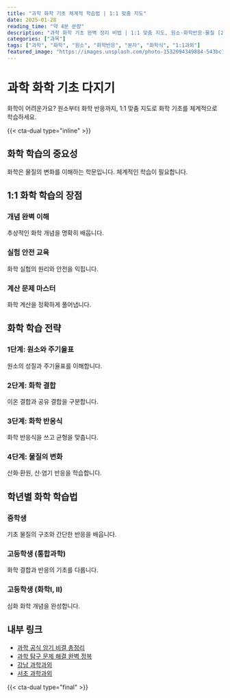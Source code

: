 ```yaml
---
title: "과학 화학 기초 체계적 학습법 | 1:1 맞춤 지도"
date: 2025-01-28
reading_time: "약 4분 분량"
description: "과학 화학 기초 완벽 정리 비법 | 1:1 맞춤 지도, 원소·화학반응·물질 [2025년]"
categories: ["과목"]
tags: ["과학", "화학", "원소", "화학반응", "분자", "화학식", "1:1과외"]
featured_image: "https://images.unsplash.com/photo-1532094349884-543bc11b234d?w=1200&h=630&fit=crop"
---
```


# 과학 화학 기초 다지기

화학이 어려운가요? 원소부터 화학 반응까지, 1:1 맞춤 지도로 화학 기초를 체계적으로 학습하세요.

{{< cta-dual type="inline" >}}

## 화학 학습의 중요성

화학은 물질의 변화를 이해하는 학문입니다. 체계적인 학습이 필요합니다.

## 1:1 화학 학습의 장점

### 개념 완벽 이해
추상적인 화학 개념을 명확히 배웁니다.

### 실험 안전 교육
화학 실험의 원리와 안전을 익힙니다.

### 계산 문제 마스터
화학 계산을 정확하게 풀어냅니다.

## 화학 학습 전략

### 1단계: 원소와 주기율표
원소의 성질과 주기율표를 이해합니다.

### 2단계: 화학 결합
이온 결합과 공유 결합을 구분합니다.

### 3단계: 화학 반응식
화학 반응식을 쓰고 균형을 맞춥니다.

### 4단계: 물질의 변화
산화·환원, 산·염기 반응을 학습합니다.

## 학년별 화학 학습법

### 중학생
기초 물질의 구조와 간단한 반응을 배웁니다.

### 고등학생 (통합과학)
화학 결합과 반응의 기초를 다룹니다.

### 고등학생 (화학I, II)
심화 화학 개념을 완성합니다.

## 내부 링크
- [과학 공식 암기 비결 총정리](../../subjects/science/science-formula-memorization/)
- [과학 탐구 문제 해결 완벽 정복](../../subjects/science/science-problem-solving/)
- [강남 과학과외](../../local/gangnam-science/)
- [서초 과학과외](../../local/seocho-science/)

{{< cta-dual type="final" >}}
